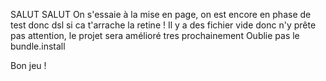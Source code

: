 SALUT SALUT 
On s'essaie à la mise en page, on est encore en phase de test donc dsl si ca t'arrache la retine ! 
Il y a des fichier vide donc n'y prête pas attention, le projet sera amélioré tres prochainement 
Oublie pas le bundle.install 

Bon jeu ! 